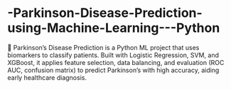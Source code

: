 # -Parkinson-Disease-Prediction-using-Machine-Learning---Python
🧠 Parkinson’s Disease Prediction is a Python ML project that uses biomarkers to classify patients. Built with Logistic Regression, SVM, and XGBoost, it applies feature selection, data balancing, and evaluation (ROC AUC, confusion matrix) to predict Parkinson’s with high accuracy, aiding early healthcare diagnosis.
